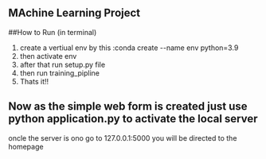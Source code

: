 ## MAchine Learning Project

##How to Run (in terminal)
1. create a vertiual env by this :conda create --name env python=3.9
2. then activate env
3. after that run setup.py file
4. then run training_pipline
5. Thats it!!

## Now as the simple web form is created  just use python application.py to activate the local server
oncle the server is ono go to 127.0.0.1:5000 you will be directed to the homepage


